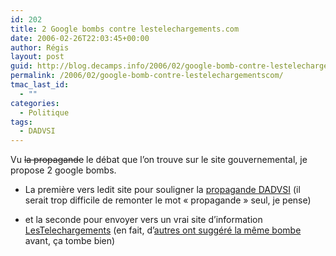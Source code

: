 ```yaml
---
id: 202
title: 2 Google bombs contre lestelechargements.com
date: 2006-02-26T22:03:45+00:00
author: Régis
layout: post
guid: http://blog.decamps.info/2006/02/google-bomb-contre-lestelechargementscom/
permalink: /2006/02/google-bomb-contre-lestelechargementscom/
tmac_last_id:
  - ""
categories:
  - Politique
tags:
  - DADVSI
---
```

Vu <strike>la propagande</strike> le débat que l&rsquo;on trouve sur le site gouvernemental, je propose 2 google bombs.

* La première vers ledit site pour souligner la [propagande DADVSI](http://www.lestelechargements.com/) (il serait trop difficile de remonter le mot « propagande » seul, je pense)
  
* et la seconde pour envoyer vers un vrai site d&rsquo;information <a href="http://lestelechargements.info" alt="lestelechargements" title="lestelechargements">LesTelechargements</a> (en fait, d&rsquo;[autres ont suggéré la même bombe](http://www.odebi.org/forums/index.php?showtopic=4733) avant, ça tombe bien)
